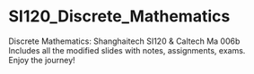 # SI120_Discrete_Mathematics
Discrete Mathematics: Shanghaitech SI120 &amp; Caltech Ma 006b   
Includes all the modified slides with notes, assignments, exams.   
Enjoy the journey!

